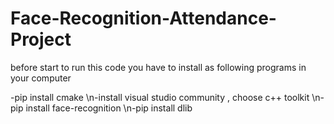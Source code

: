 # Face-Recognition-Attendance-Project

before start to run this code you have to install as following programs in your computer

-pip install cmake 
\n-install visual studio community , choose c++ toolkit
\n-pip install face-recognition
\n-pip install dlib
